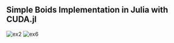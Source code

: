## Simple Boids Implementation in Julia with CUDA.jl

![ex2](https://user-images.githubusercontent.com/84378622/201677054-c2de7321-a8ea-405f-96c7-014fce94be36.gif)
![ex6](https://user-images.githubusercontent.com/84378622/201677063-cde5cbd9-fdb2-4ea4-871d-8c5a9542ffaf.gif)
